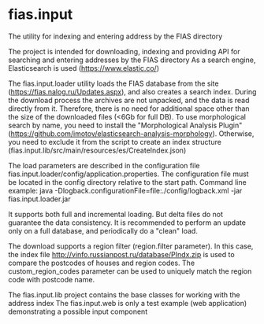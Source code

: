 # fias.input
The utility for indexing and entering address by the FIAS directory

The project is intended for downloading, indexing and providing API for searching and entering addresses by the FIAS directory
As a search engine, Elasticsearch is used (https://www.elastic.co/)

The fias.input.loader utility loads the FIAS database from the site (https://fias.nalog.ru/Updates.aspx), and also creates a search index.
During the download process the archives are not unpacked, and the data is read directly from it. 
Therefore, there is no need for additional space other than the size of the downloaded files (<6Gb for full DB).
To use morphological search by name, you need to install the "Morphological Analysis Plugin" (https://github.com/imotov/elasticsearch-analysis-morphology).
Otherwise, you need to exclude it from the script to create an index structure (fias.input.lib/src/main/resources/es/CreateIndex.json)

The load parameters are described in the configuration file fias.input.loader/config/application.properties.
The configuration file must be located in the config directory relative to the start path.
Command line example: java -Dlogback.configurationFile=file:./config/logback.xml -jar fias.input.loader.jar

It supports both full and incremental loading. But delta files do not guarantee the data consistency.
It is recommended to perform an update only on a full database, and periodically do a "clean" load.

The download supports a region filter (region.filter parameter).
In this case, the index file http://vinfo.russianpost.ru/database/PIndx.zip is used to compare the postcodes of houses and region codes.
The custom_region_codes parameter can be used to uniquely match the region code with postcode name.

The fias.input.lib project contains the base classes for working with the address index
The fias.input.web is only a test example (web application) demonstrating a possible input component
